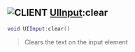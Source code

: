 ## ![](images/client.png "CLIENT") [UIInput](ui_input):clear

```lua
void UIInput:clear()
```

> Clears the text on the input element
